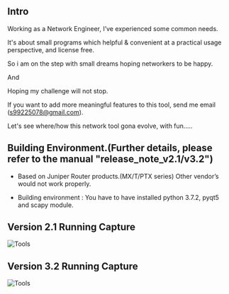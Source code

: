 ## Intro

 Working as a Network Engineer, I’ve experienced some common needs.

 It's about small programs which helpful & convenient at a practical usage perspective, and license free.

 So i am on the step with small dreams hoping networkers to be happy.
 
 And
 
 Hoping my challenge will not stop.

 If you want to add more meaningful features to this tool, send me email (s99225078@gmail.com).
 
 Let's see where/how this network tool gona evolve, with fun.....



## Building Environment.(Further details, please refer to the manual "release_note_v2.1/v3.2")

 * Based on Juniper Router products.(MX/T/PTX series) Other vendor’s would not work properly.
 
 * Building environment : You have to have installed python 3.7.2, pyqt5 and scapy module.

## Version 2.1 Running Capture

![Tools](https://user-images.githubusercontent.com/33049747/73349171-0b63af80-42ce-11ea-8d19-8bde3b85d571.png)

## Version 3.2 Running Capture

![Tools](https://user-images.githubusercontent.com/33049747/73349171-0b63af80-42ce-11ea-8d19-8bde3b85d571.png)

